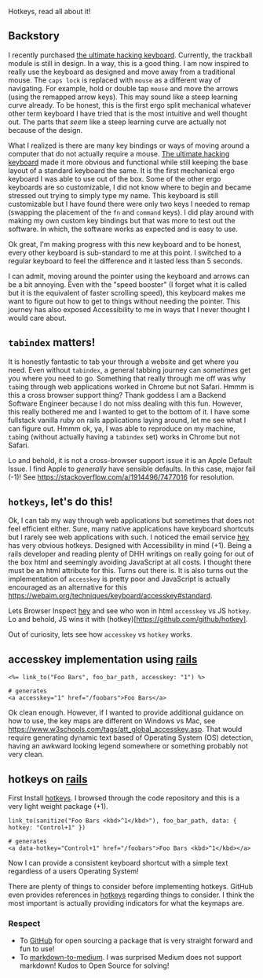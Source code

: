 Hotkeys, read all about it!

## Backstory
I recently purchased [the ultimate hacking keyboard](https://ultimatehackingkeyboard.com). Currently, the trackball module is still in design. In a way, this is a good thing. I am now inspired to really use the keyboard as designed and move away from a traditional mouse. The `caps lock` is replaced with `mouse` as a different way of navigating. For example, hold or double tap `mouse` and move the arrows (using the remapped arrow keys). This may sound like a steep learning curve already. To be honest, this is the first ergo split mechanical whatever other term keyboard I have tried that is the most intuitive and well thought out. The parts that _seem_ like a steep learning curve are actually not because of the design.

What I realized is there are many key bindings or ways of moving around a computer that do not actually require a mouse. [The ultimate hacking keyboard](https://ultimatehackingkeyboard.com) made it more obvious and functional while still keeping the base layout of a standard keyboard the same. It is the first mechanical ergo keyboard I was able to use out of the box. Some of the other ergo keyboards are so customizable, I did not know where to begin and became stressed out trying to simply type my name. This keyboard is still customizable but I have found there were only two keys I needed to remap (swapping the placement of the `fn` and `command` keys). I did play around with making my own custom key bindings but that was more to test out the software. In which, the software works as expected and is easy to use.

Ok great, I'm making progress with this new keyboard and to be honest, every other keyboard is sub-standard to me at this point. I switched to a regular keyboard to feel the difference and it lasted less than 5 seconds.

I can admit, moving around the pointer using the keyboard and arrows can be a bit annoying. Even with the "speed booster" (I forget what it is called but it is the equivalent of faster scrolling speed), this keyboard makes me want to figure out how to get to things without needing the pointer. This journey has also exposed Accessibility to me in ways that I never thought I would care about.

## `tabindex` matters!
It is honestly fantastic to tab your through a website and get where you need. Even without `tabindex`, a general tabbing journey can _sometimes_ get you where you need to go. Something that really through me off was why `tab`ing through web applications worked in Chrome but not Safari. Hmmm is this a cross browser support thing? Thank goddess I am a Backend Software Engineer because I do not miss dealing with this fun. However, this really bothered me and I wanted to get to the bottom of it. I have some fullstack vanilla ruby on rails applications laying around, let me see what I can figure out. Hmmm ok, ya, I was able to reproduce on my machine, `tab`ing (without actually having a `tabindex` set) works in Chrome but not Safari.

Lo and behold, it is not a cross-browser support issue it is an Apple Default Issue. I find Apple to _generally_ have sensible defaults. In this case, major fail (-1)! See https://stackoverflow.com/a/1914496/7477016 for resolution.

## `hotkeys`, let's do this!
Ok, I can tab my way through web applications but sometimes that does not feel efficient either. Sure, many native applications have keyboard shortcuts but I rarely see web applications with such. I noticed the email service [hey](https://hey.com) has very obvious hotkeys. Designed with Accessibility in mind (+1). Being a rails developer and reading plenty of DHH writings on really going for out of the box html and seemingly avoiding JavaScript at all costs. I thought there must be an html attribute for this. Turns out there is. It is also turns out the implementation of `accesskey` is pretty poor and JavaScript is actually encouraged as an alternative for this https://webaim.org/techniques/keyboard/accesskey#standard.

Lets Browser Inspect [hey](https://hey.com) and see who won in html `accesskey` vs JS `hotkey`. Lo and behold, JS wins it with (hotkey)[https://github.com/github/hotkey].

Out of curiosity, lets see how `accesskey` vs `hotkey` works.

## accesskey implementation using [rails](https://rubyonrails.org)
```
<%= link_to("Foo Bars", foo_bar_path, accesskey: "1") %>

# generates
<a accesskey="1" href="/foobars">Foo Bars</a>
```

Ok clean enough. However, if I wanted to provide additional guidance on how to use, the key maps are different on Windows vs Mac, see https://www.w3schools.com/tags/att_global_accesskey.asp. That would require generating dynamic text based of Operating System (OS) detection, having an awkward looking legend somewhere or something probably not very clean.

## hotkeys on [rails](https://rubyonrails.org)

First Install [hotkeys](https://github.com/github/hotkey). I browsed through the code repository and this is a very light weight package (+1).
```
link_to(sanitize("Foo Bars <kbd>^1</kbd>"), foo_bar_path, data: { hotkey: "Control+1" })

# generates
<a data-hotkey="Control+1" href="/foobars">Foo Bars <kbd>^1</kbd></a>
```

Now I can provide a consistent keyboard shortcut with a simple text regardless of a users Operating System!

There are plenty of things to consider before implementing hotkeys. GitHub even provides references in [hotkeys](https://github.com/github/hotkey) regarding things to consider. I think the most important is actually providing indicators for what the keymaps are.

### Respect
- To [GitHub](https://github.com) for open sourcing a package that is very straight forward and fun to use!
- To [markdown-to-medium](https://github.com/yoshuawuyts/markdown-to-medium). I was surprised Medium does not support markdown! Kudos to Open Source for solving!
